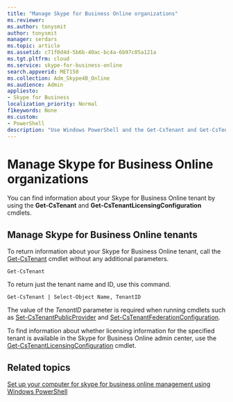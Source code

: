 ```yaml
---
title: "Manage Skype for Business Online organizations"
ms.reviewer: 
ms.author: tonysmit
author: tonysmit
manager: serdars
ms.topic: article
ms.assetid: c71f0d4d-5b6b-40ac-bc4a-6b97c05a121a
ms.tgt.pltfrm: cloud
ms.service: skype-for-business-online
search.appverid: MET150
ms.collection: Adm_Skype4B_Online
ms.audience: Admin
appliesto:
- Skype for Business
localization_priority: Normal
f1keywords: None
ms.custom:
- PowerShell
description: "Use Windows PowerShell and the Get-CsTenant and Get-CsTenantLicensingConfiguration cmdlets to get information about your Skype for Business Online tenant."
---
```


# Manage Skype for Business Online organizations

You can find information about your Skype for Business Online tenant by using the **Get-CsTenant** and **Get-CsTenantLicensingConfiguration** cmdlets.
  
## Manage Skype for Business Online tenants

To return information about your Skype for Business Online tenant, call the [Get-CsTenant](https://go.microsoft.com/fwlink/p/?linkid=849599) cmdlet without any additional parameters.
  
```
Get-CsTenant
```

To return just the tenant name and ID, use this command.
  
```
Get-CsTenant | Select-Object Name, TenantID
```

The value of the  _TenantID_ parameter is required when running cmdlets such as [Set-CsTenantPublicProvider](https://go.microsoft.com/fwlink/p/?linkid=849602) and [Set-CsTenantFederationConfiguration](https://technet.microsoft.com/en-us/library/jj994080.aspx).
  
To find information about whether licensing information for the specified tenant is available in the Skype for Business Online admin center, use the [Get-CsTenantLicensingConfiguration](https://go.microsoft.com/fwlink/p/?linkid=849606) cmdlet.
  
## Related topics
[Set up your computer for skype for business online management using Windows PowerShell](set-up-your-computer-for-windows-powershell.md)

  
 
